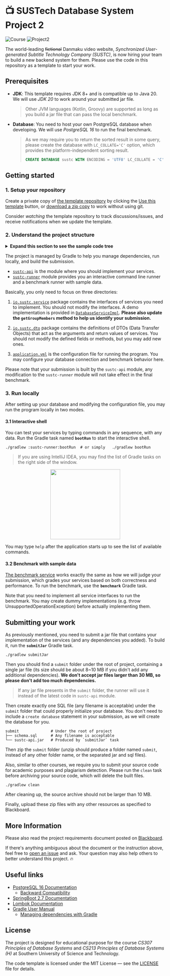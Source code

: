 # 📺 SUSTech Database System Project 2

![Course](https://img.shields.io/badge/sustech-cs307%2F213-blue)
![Project2](https://img.shields.io/badge/23_fall-project_2-green)

The world-leading ~~fictional~~ Danmaku video website, _Synchronized User-generated Subtitle Technology Company
(SUSTC)_, is now hiring your team to build a new backend system for them. Please use the code in this repository as a
template to start your work.

## Prerequisites

- **JDK**: This template requires JDK 8+ and is compatible up to Java 20. We will use _JDK 20_ to work around your
  submitted jar file.

  > Other JVM languages (Kotlin, Groovy) are supported as long as you build a jar file that can pass the local
  benchmark.

- **Database**: You need to host your own PostgreSQL database when developing. We will use _PostgreSQL 16_ to run
  the final benchmark.

  > As we may require you to return the sorted result in some query, please create the database with `LC_COLLATE='C'`
  option, which provides the platform-independent sorting result.
  > ```sql
  > CREATE DATABASE sustc WITH ENCODING = 'UTF8' LC_COLLATE = 'C' TEMPLATE = template0;
  >```

## Getting started

### 1. Setup your repository

Create a private copy of [the template repository](https://github.com/hezean/sustc) by clicking
the [Use this template](https://github.com/hezean/sustc/generate) button,
or [download a zip copy](https://github.com/hezean/sustc/archive/refs/heads/main.zip) to work without using git.

Consider _watching_ the template repository to track discussions/issues,
and receive notifications when we update the template.

### 2. Understand the project structure

<details>
<summary><b>Expand this section to see the sample code tree</b></summary>
<pre>
.
├── sustc-api                                              # You should work around this directory
│   ├── build.gradle.kts                                   # You may add any utility libraries here
│   └── src/main/java
│                └── io.sustc
│                    ├── dto                               # The passed arguments and return values of services are defined as DTO (Data Transfer Object)
│                    │   └... User.java                    # You should not modify the defined fields or methods, but you may add new ones
│                    ├── exceptions                        # You should throw correct exceptions as instructed in JavaDoc
│                    │   └... EntityNotFoundException.java
│                    └── service                           # The interfaces of services are defined here
│                        ├... DatabaseService.java
│                        └── impl                          # We suggest you to place your implementation here. Actually, any package is OK, as long as annotating the class as `@Service`
│                            └... DatabaseServiceImpl.java
└── sustc-runner                                           # We've provided you an interactive command line runner, a benchmark runner with sample data, and unit tests
    ├── compose.yml                                        # You may optionally use a container-based database to prevent polluting your local database
    ├── data                                               # Contains records to import and test cases
    └── src/main
            ├── java
            │   └── io.sustc
            │       └── command                            # You may call the services here, type `help` in shell to list all commands
            │           └... UserCommand.java
            └── resources
                └── application.yml                        # Configure your database connection and benchmark behavior here
</pre>

You don't need to care about the unlisted files and directories.
</details>

The project is managed by Gradle to help you manage dependencies, run locally, and build the submission.

- [`sustc-api`](sustc-api) is the module where you should implement your services.
- [`sustc-runner`](sustc-runner) module provides you an interactive command line runner and a benchmark runner with sample data.

Basically, you only need to focus on three directories:

1. [`io.sustc.service`](sustc-api/src/main/java/io/sustc/service) package contains the interfaces of services you
   need to implement. You
   should not modify the interfaces. A demo implementation is provided in
   [`DatabaseServiceImpl`](sustc-api/src/main/java/io/sustc/service/impl/DatabaseServiceImpl.java).
   **Please also update the `getGroupMembers` method to help us identify your submission.**

2. [`io.sustc.dto`](sustc-api/src/main/java/io/sustc/dto) package contains the definitions of DTOs (Data Transfer
   Objects) that act as the arguments and return values of services. You should not modify the defined fields or
   methods, but you may add new ones.

3. [`application.yml`](sustc-runner/src/main/resources/application.yml) is the configuration file for running the
   program. You may configure your database connection and benchmark behavior here.

Please note that your submission is built by the `sustc-api` module, any modification to the `sustc-runner` module will
not take effect in the final benchmark.

### 3. Run locally

After setting up your database and modifying the configuration file, you may run the program locally in two modes.

#### 3.1 Interactive shell

You can test your services by typing commands in any sequence, with any data. Run the Gradle task named **`bootRun`**
to start the interactive shell.

```shell
./gradlew :sustc-runner:bootRun  # or simply   ./gradlew bootRun
```

> If you are using IntelliJ IDEA, you may find the list of Gradle tasks on the right side of the window.
<p align="center"><img src=".github/assets/idea-gradle.png" style="width:220px"></p>

You may type `help` after the application starts up to see the list of available commands.

#### 3.2 Benchmark with sample data

[The benchmark service](sustc-runner/src/main/java/io/sustc/benchmark/BenchmarkService.java) works exactly the same as how
we will judge your submission, which grades your services based on both correctness and performance.
To run the benchmark, use the **`benchmark`** Gradle task.

Note that you need to implement all service interfaces to run the benchmark.
You may create dummy implementations (e.g. throw UnsupportedOperationException) before actually implementing them.

## Submitting your work

As previously mentioned, you need to submit a jar file that contains your implementation of the services
(and any dependencies you added). To build it, run the **`submitJar`** Gradle task.

```shell
./gradlew submitJar
```

Then you should find a `submit` folder under the root of project, containing a single jar file
(its size should be about 8~10 MB if you didn't add any additional dependencies).
**We don't accept jar files larger than 30 MB, so please don't add too much dependencies.**

> If any jar file presents in the `submit` folder, the runner will use it
> instead of the latest code in `sustc-api` module.

Then create exactly one SQL file (any filename is acceptable) under the `submit` folder
that could properly initialize your database.
You don't need to include a `create database` statement in your submission, as we will create the database for you.

```text
submit              # Under the root of project
├── schema.sql      # Any filename is acceptable
└── sustc-api.jar   # Produced by `submitJar` task
```

Then zip the `submit` folder (unzip should produce a folder named `submit`, instead of any other folder name, or the
separated jar and sql files).

Also, similar to other courses, we require you to submit your source code for academic purposes and plagiarism
detection. Please run the `clean` task before archiving your source code, which will delete the built files.

```shell
./gradlew clean
```

After cleaning up, the source archive should not be larger than 10 MB.

Finally, upload these zip files with any other resources as specified to Blackboard.

## More Information

Please also read the project requirements document posted on [Blackboard](https://bb.sustech.edu.cn).

If there's anything ambiguous about the document or the instruction above,
feel free to [open an issue](https://github.com/hezean/sustc/issues/new) and ask.
Your question may also help others to better understand this project. 🔥

## Useful links

- [PostgreSQL 16 Documentation](https://www.postgresql.org/docs/16/index.html)
    - [Backward Compatibility](https://www.postgresql.org/docs/16/runtime-config-compatible.html)
- [SpringBoot 2.7 Documentation](https://docs.spring.io/spring-boot/docs/2.7.16/reference/htmlsingle/)
- [Lombok Documentation](https://projectlombok.org/features/)
- [Gradle User Manual](https://docs.gradle.org/8.3/userguide/userguide.html)
    - [Managing dependencies with Gradle](https://www.baeldung.com/gradle#plugins)

## License

The project is designed for educational purpose for the course _CS307 Principles of Database Systems_ and
_CS213 Principles of Database Systems (H)_ at Southern University of Science and Technology.

The code template is licensed under the MIT License — see the [LICENSE](LICENSE) file for details.
